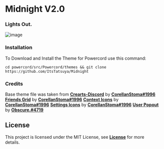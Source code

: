 # Midnight V2.0
### Lights Out.
![image](https://user-images.githubusercontent.com/87627258/154120256-c4d9f129-b696-4dc9-b4ec-a1fcb16a6900.png)
### Installation
To Download and Install the Theme for Powercord use this command:
```
cd powercord/src/Powercord/themes && git clone https://github.com/ItsTatsuya/Midnight
```
### Credits
Base theme file was taken from [**Crearts-Discord**](https://github.com/CorellanStoma/CreArts-Discord) by [**CorellanStoma#1996**](https://github.com/CorellanStoma)
[**Friends Grid**](https://github.com/CreArts-Community/Friends-Grid) by [**CorellanStoma#1996**](https://github.com/CorellanStoma)
[**Context Icons**](https://github.com/CreArts-Community/Context-Icons) by [**CorellanStoma#1996**](https://github.com/CorellanStoma)
[**Settings Icons**](https://github.com/CreArts-Community/Settings-Icons) by [**CorellanStoma#1996**](https://github.com/CorellanStoma)
[**User Popout**](https://github.com/Obscure-Git/Lavender) by [**Obscure.#4719**](https://github.com/Obscure-Git)
## License
This project is licensed under the MIT License, see [**License**](https://raw.githubusercontent.com/ItsTatsuya/Midnight/master/License.md) for more details.
